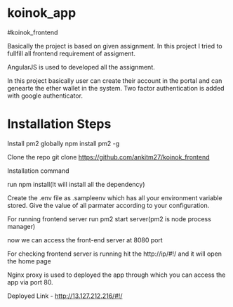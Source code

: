 # koinok_app
#koinok_frontend

Basically the project is based on given assignment. In this project I tried to fullfill all frontend requirement of assigment.

AngularJS is used to developed all the assignment.

In this project basically user can create their account in the portal and can genearte the ether wallet in the system. 
Two factor authentication is added with google authenticator. 

# Installation Steps

Install pm2 globally 
npm install pm2 -g

Clone the repo 
git clone https://github.com/ankitm27/koinok_frontend


Installation command

run npm install(It will install all the dependency) 

Create the .env file as .sampleenv which has all your environment variable stored. Give the value of all parmater 
according to your configuration.      

For running frontend server run pm2 start server(pm2 is node process manager)

now we can access the front-end server at 8080 port

For checking frontend server is running hit the http://ip/#!/ and it will open the home page

Nginx proxy is used to deployed the app through which you can access the app via port 80. 

Deployed Link - http://13.127.212.216/#!/





